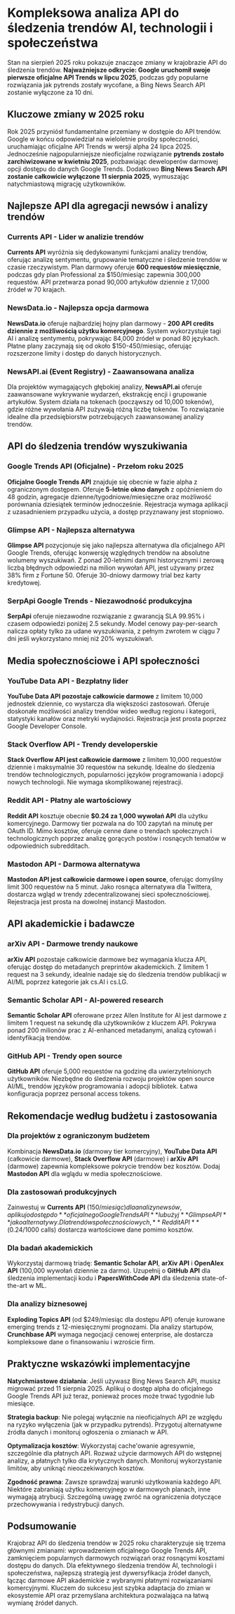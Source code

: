 # Kompleksowa analiza API do śledzenia trendów AI, technologii i społeczeństwa

Stan na sierpień 2025 roku pokazuje znaczące zmiany w krajobrazie API do śledzenia trendów. **Najważniejsze odkrycie: Google uruchomił swoje pierwsze oficjalne API Trends w lipcu 2025**, podczas gdy popularne rozwiązania jak pytrends zostały wycofane, a Bing News Search API zostanie wyłączone za 10 dni.

## Kluczowe zmiany w 2025 roku

Rok 2025 przyniósł fundamentalne przemiany w dostępie do API trendów. Google w końcu odpowiedział na wieloletnie prośby społeczności, uruchamiając oficjalne API Trends w wersji alpha 24 lipca 2025. Jednocześnie najpopularniejsze nieoficjalne rozwiązanie **pytrends zostało zarchiwizowane w kwietniu 2025**, pozbawiając deweloperów darmowej opcji dostępu do danych Google Trends. Dodatkowo **Bing News Search API zostanie całkowicie wyłączone 11 sierpnia 2025**, wymuszając natychmiastową migrację użytkowników.

## Najlepsze API dla agregacji newsów i analizy trendów

### Currents API - Lider w analizie trendów

**Currents API** wyróżnia się dedykowanymi funkcjami analizy trendów, oferując analizę sentymentu, grupowanie tematyczne i śledzenie trendów w czasie rzeczywistym. Plan darmowy oferuje **600 requestów miesięcznie**, podczas gdy plan Professional za $150/miesiąc zapewnia 300,000 requestów. API przetwarza ponad 90,000 artykułów dziennie z 17,000 źródeł w 70 krajach.

### NewsData.io - Najlepsza opcja darmowa

**NewsData.io** oferuje najbardziej hojny plan darmowy - **200 API credits dziennie z możliwością użytku komercyjnego**. System wykorzystuje tagi AI i analizę sentymentu, pokrywając 84,000 źródeł w ponad 80 językach. Płatne plany zaczynają się od około $150-450/miesiąc, oferując rozszerzone limity i dostęp do danych historycznych.

### NewsAPI.ai (Event Registry) - Zaawansowana analiza

Dla projektów wymagających głębokiej analizy, **NewsAPI.ai** oferuje zaawansowane wykrywanie wydarzeń, ekstrakcję encji i grupowanie artykułów. System działa na tokenach (począwszy od 10,000 tokenów), gdzie różne wywołania API zużywają różną liczbę tokenów. To rozwiązanie idealne dla przedsiębiorstw potrzebujących zaawansowanej analizy trendów.

## API do śledzenia trendów wyszukiwania

### Google Trends API (Oficjalne) - Przełom roku 2025

**Oficjalne Google Trends API** znajduje się obecnie w fazie alpha z ograniczonym dostępem. Oferuje **5-letnie okno danych** z opóźnieniem do 48 godzin, agregacje dzienne/tygodniowe/miesięczne oraz możliwość porównania dziesiątek terminów jednocześnie. Rejestracja wymaga aplikacji z uzasadnieniem przypadku użycia, a dostęp przyznawany jest stopniowo.

### Glimpse API - Najlepsza alternatywa

**Glimpse API** pozycjonuje się jako najlepsza alternatywa dla oficjalnego API Google Trends, oferując konwersję względnych trendów na absolutne wolumeny wyszukiwań. Z ponad 20-letnimi danymi historycznymi i zerową liczbą błędnych odpowiedzi na milion wywołań API, jest używany przez 38% firm z Fortune 50. Oferuje 30-dniowy darmowy trial bez karty kredytowej.

### SerpApi Google Trends - Niezawodność produkcyjna

**SerpApi** oferuje niezawodne rozwiązanie z gwarancją SLA 99.95% i czasem odpowiedzi poniżej 2.5 sekundy. Model cenowy pay-per-search nalicza opłaty tylko za udane wyszukiwania, z pełnym zwrotem w ciągu 7 dni jeśli wykorzystano mniej niż 20% wyszukiwań.

## Media społecznościowe i API społeczności

### YouTube Data API - Bezpłatny lider

**YouTube Data API pozostaje całkowicie darmowe** z limitem 10,000 jednostek dziennie, co wystarcza dla większości zastosowań. Oferuje doskonałe możliwości analizy trendów wideo według regionu i kategorii, statystyki kanałów oraz metryki wydajności. Rejestracja jest prosta poprzez Google Developer Console.

### Stack Overflow API - Trendy developerskie

**Stack Overflow API jest całkowicie darmowe** z limitem 10,000 requestów dziennie i maksymalnie 30 requestów na sekundę. Idealne do śledzenia trendów technologicznych, popularności języków programowania i adopcji nowych technologii. Nie wymaga skomplikowanej rejestracji.

### Reddit API - Płatny ale wartościowy

**Reddit API** kosztuje obecnie **$0.24 za 1,000 wywołań API** dla użytku komercyjnego. Darmowy tier pozwala na do 100 zapytań na minutę per OAuth ID. Mimo kosztów, oferuje cenne dane o trendach społecznych i technologicznych poprzez analizę gorących postów i rosnących tematów w odpowiednich subredditach.

### Mastodon API - Darmowa alternatywa

**Mastodon API jest całkowicie darmowe i open source**, oferując domyślny limit 300 requestów na 5 minut. Jako rosnąca alternatywa dla Twittera, dostarcza wgląd w trendy zdecentralizowanej sieci społecznościowej. Rejestracja jest prosta na dowolnej instancji Mastodon.

## API akademickie i badawcze

### arXiv API - Darmowe trendy naukowe

**arXiv API** pozostaje całkowicie darmowe bez wymagania klucza API, oferując dostęp do metadanych preprintów akademickich. Z limitem 1 request na 3 sekundy, idealnie nadaje się do śledzenia trendów publikacji w AI/ML poprzez kategorie jak cs.AI i cs.LG.

### Semantic Scholar API - AI-powered research

**Semantic Scholar API** oferowane przez Allen Institute for AI jest darmowe z limitem 1 request na sekundę dla użytkowników z kluczem API. Pokrywa ponad 200 milionów prac z AI-enhanced metadanymi, analizą cytowań i identyfikacją trendów.

### GitHub API - Trendy open source

**GitHub API** oferuje 5,000 requestów na godzinę dla uwierzytelnionych użytkowników. Niezbędne do śledzenia rozwoju projektów open source AI/ML, trendów języków programowania i adopcji bibliotek. Łatwa konfiguracja poprzez personal access tokens.

## Rekomendacje według budżetu i zastosowania

### Dla projektów z ograniczonym budżetem

Kombinacja **NewsData.io** (darmowy tier komercyjny), **YouTube Data API** (całkowicie darmowe), **Stack Overflow API** (darmowe) i **arXiv API** (darmowe) zapewnia kompleksowe pokrycie trendów bez kosztów. Dodaj **Mastodon API** dla wglądu w media społecznościowe.

### Dla zastosowań produkcyjnych

Zainwestuj w **Currents API** ($150/miesiąc) dla analizy newsów, aplikuj o dostęp do **oficjalnego Google Trends API** lub użyj **Glimpse API** jako alternatywy. Dla trendów społecznościowych, **Reddit API** ($0.24/1000 calls) dostarcza wartościowe dane pomimo kosztów.

### Dla badań akademickich

Wykorzystaj darmową triadę: **Semantic Scholar API**, **arXiv API** i **OpenAlex API** (100,000 wywołań dziennie za darmo). Uzupełnij o **GitHub API** dla śledzenia implementacji kodu i **PapersWithCode API** dla śledzenia state-of-the-art w ML.

### Dla analizy biznesowej

**Exploding Topics API** (od $249/miesiąc dla dostępu API) oferuje kurowane emerging trends z 12-miesięcznymi prognozami. Dla analizy startupów, **Crunchbase API** wymaga negocjacji cenowej enterprise, ale dostarcza kompleksowe dane o finansowaniu i wzroście firm.

## Praktyczne wskazówki implementacyjne

**Natychmiastowe działania**: Jeśli używasz Bing News Search API, musisz migrować przed 11 sierpnia 2025. Aplikuj o dostęp alpha do oficjalnego Google Trends API już teraz, ponieważ proces może trwać tygodnie lub miesiące.

**Strategia backup**: Nie polegaj wyłącznie na nieoficjalnych API ze względu na ryzyko wyłączenia (jak w przypadku pytrends). Przygotuj alternatywne źródła danych i monitoruj ogłoszenia o zmianach w API.

**Optymalizacja kosztów**: Wykorzystaj cache'owanie agresywnie, szczególnie dla płatnych API. Rozważ użycie darmowych API do wstępnej analizy, a płatnych tylko dla krytycznych danych. Monitoruj wykorzystanie limitów, aby uniknąć nieoczekiwanych kosztów.

**Zgodność prawna**: Zawsze sprawdzaj warunki użytkowania każdego API. Niektóre zabraniają użytku komercyjnego w darmowych planach, inne wymagają atrybucji. Szczególną uwagę zwróć na ograniczenia dotyczące przechowywania i redystrybucji danych.

## Podsumowanie

Krajobraz API do śledzenia trendów w 2025 roku charakteryzuje się trzema głównymi zmianami: wprowadzeniem oficjalnego Google Trends API, zamknięciem popularnych darmowych rozwiązań oraz rosnącymi kosztami dostępu do danych. Dla efektywnego śledzenia trendów AI, technologii i społeczeństwa, najlepszą strategią jest dywersyfikacja źródeł danych, łącząc darmowe API akademickie z wybranymi płatnymi rozwiązaniami komercyjnymi. Kluczem do sukcesu jest szybka adaptacja do zmian w ekosystemie API oraz przemyślana architektura pozwalająca na łatwą wymianę źródeł danych.